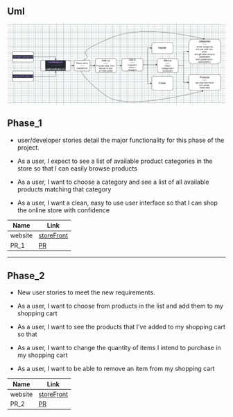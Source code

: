 ## Uml

![uml](./src/img/uml.PNG)

## Phase_1

* user/developer stories detail the major functionality for this phase of the project.

* As a user, I expect to see a list of available product categories in the store so that I can easily browse products
* As a user, I want to choose a category and see a list of all available products matching that category
* As a user, I want a clean, easy to use user interface so that I can shop the online store with confidence

|Name|Link|
|---|---|
|website|[storeFront](https://mujahed-abuarob-store-2022.netlify.app/)|
|PR_1|[PR](https://github.com/Mujahedyousef/store_front/pull/3)|
----

## Phase_2

* New user stories to meet the new requirements.

* As a user, I want to choose from products in the list and add them to my shopping cart
* As a user, I want to see the products that I’ve added to my shopping cart so that
* As a user, I want to change the quantity of items I intend to purchase in my shopping cart
* As a user, I want to be able to remove an item from my shopping cart

|Name|Link|
|---|---|
|website|[storeFront](https://629fdd65a61bb10009dbf9d4--mujahed-abuarob-store-2022.netlify.app/)|
|PR_2|[PR](https://github.com/Mujahedyousef/store_front/pull/4)|
